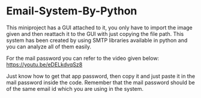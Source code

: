 # Email-System-By-Python

This miniproject has a GUI attached to it, you only have to import the image given and then reattach it to the GUI with just copying the file path.
This system has been created by using SMTP libraries available in python and you can analyze all of them easily.

For the mail password you can refer to the video given below:
https://youtu.be/eDELkdvqSz8

Just know how to get that app password, then copy it and just paste it in the mail password inside the code.
Remember that the mail password should be of the same email id which you are using in the system.
